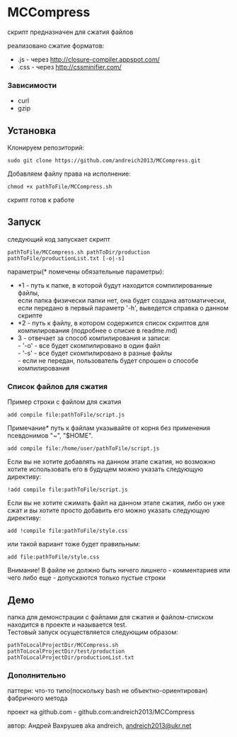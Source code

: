 MCCompress
==========

скрипт предназначен для сжатия файлов 

реализовано сжатие форматов:
- .js - через http://closure-compiler.appspot.com/  
- .css - через http://cssminifier.com/ 

### Зависимости

- curl
- gzip

## Установка

Клонируем репозиторий:

```
sudo git clone https://github.com/andreich2013/MCCompress.git
```

Добавляем файлу права на исполнение:

```
chmod +x pathToFile/MCCompress.sh
```

скрипт готов к работе 

## Запуск

следующий код запускает скрипт

```
pathToFile/MCCompress.sh pathToDir/production pathToFile/productionList.txt [-o|-s]
```

параметры(* помечены обязательные параметры):
-	*1 - путь к папке, в которой будут находится сомпилированные файлы,  
    если папка физически папки нет, она будет создана автоматически,  
		если передано в первый параметр '-h', выведется справка о данном скрипте
-	*2 - путь к файлу, в котором содержится список скриптов для компилирования (подробнее о списке в readme.md)
-	 3 - отвечает за способ компилирования и записи:  
             - '-o' - все будет скомпилировано в один файл  
             - '-s' - все будет скомпилировано в разные файлы  
	           - если не передан, пользователь будет спрошен о способе компилирования	 

### Список файлов для сжатия

Пример строки с файлом для сжатия

```
add compile file:pathToFile/script.js
```
Примечание* путь к файлам указывайте от корня без применения псевдонимов "~", "$HOME".

```
add compile file:/home/user/pathToFile/script.js
```

Если вы не хотите добавлять на данном этапе сжатия, но возможно хотите использовать его в будущем
можно указать следующую директиву:

```
!add compile file:pathToFile/script.js
```

Если вы не хотите сжимать файл на данном этапе сжатия, либо он уже сжат и вы хотите просто добавить его
можно указать следующую директиву:

```
add !compile file:pathToFile/style.css
```
или такой вариант тоже будет правильным:

```
add file:pathToFile/style.css
```

Внимание! В файле не должно быть ничего лишнего - комментариев или чего либо еще - допускаются только пустые строки

## Демо

папка для демонстрации с файлами для сжатия и файлом-списком находится в проекте и называется test.  
Тестовый запуск осуществляется следующим образом:

```
pathToLocalProjectDir/MCCompress.sh pathToLocalProjectDir/test/production pathToLocalProjectDir/productionList.txt 
```

### Дополнительно

паттерн: что-то типо(поскольку bash не объектно-ориентирован) фабричного метода

проект на github.com - github.com:andreich2013/MCCompress

автор: Андрей Вахрушев aka andreich, andreich2013@ukr.net
